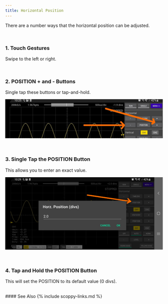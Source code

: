 ```yaml
---
title: Horizontal Position
---
```


There are a number ways that the horizontal position can be adjusted.

<br>

### 1. Touch Gestures

Swipe to the left or right.

<br>

### 2. POSITION + and - Buttons

Single tap these buttons or tap-and-hold.

![Horizontal position plus and minus buttons](images/horz-pos-plus-minus.jpg)

<br>

### 3. Single Tap the POSITION Button

This allows you to enter an exact value.

![Horizontal position single tap](images/horz-pos-dialog.jpg)

<br>

### 4. Tap and Hold the POSITION Button

This will set the POSITION to its default value (0 divs).


<br>
#### See Also
{% include scoppy-links.md %}
